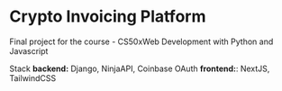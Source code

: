 # Crypto Invoicing Platform

Final project for the course - CS50xWeb Development with Python and Javascript

Stack
**backend:** Django, NinjaAPI, Coinbase OAuth
**frontend:**: NextJS, TailwindCSS
